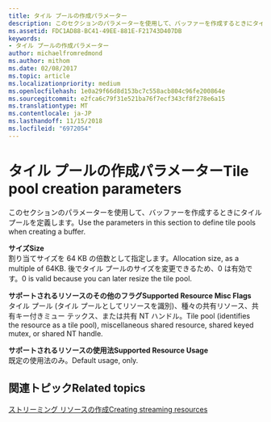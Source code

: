 ```yaml
---
title: タイル プールの作成パラメーター
description: このセクションのパラメーターを使用して、バッファーを作成するときにタイル プールを定義します。
ms.assetid: FDC1AD88-BC41-49EE-881E-F21743D407DB
keywords:
- タイル プールの作成パラメーター
author: michaelfromredmond
ms.author: mithom
ms.date: 02/08/2017
ms.topic: article
ms.localizationpriority: medium
ms.openlocfilehash: 1e0a29f66d8d153bc7c558acb804c96fe200864e
ms.sourcegitcommit: e2fca6c79f31e521ba76f7ecf343cf8f278e6a15
ms.translationtype: MT
ms.contentlocale: ja-JP
ms.lasthandoff: 11/15/2018
ms.locfileid: "6972054"
---
```

# <a name="tile-pool-creation-parameters"></a><span data-ttu-id="f62db-104">タイル プールの作成パラメーター</span><span class="sxs-lookup"><span data-stu-id="f62db-104">Tile pool creation parameters</span></span>


<span data-ttu-id="f62db-105">このセクションのパラメーターを使用して、バッファーを作成するときにタイル プールを定義します。</span><span class="sxs-lookup"><span data-stu-id="f62db-105">Use the parameters in this section to define tile pools when creating a buffer.</span></span>

<span data-ttu-id="f62db-106"><span id="Size"></span><span id="size"></span><span id="SIZE"></span>**サイズ**</span><span class="sxs-lookup"><span data-stu-id="f62db-106"><span id="Size"></span><span id="size"></span><span id="SIZE"></span>**Size**</span></span>  
<span data-ttu-id="f62db-107">割り当てサイズを 64 KB の倍数として指定します。</span><span class="sxs-lookup"><span data-stu-id="f62db-107">Allocation size, as a multiple of 64KB.</span></span> <span data-ttu-id="f62db-108">後でタイル プールのサイズを変更できるため、0 は有効です。</span><span class="sxs-lookup"><span data-stu-id="f62db-108">0 is valid because you can later resize the tile pool.</span></span>

<span data-ttu-id="f62db-109"><span id="Supported_Resource_Misc_Flags"></span><span id="supported_resource_misc_flags"></span><span id="SUPPORTED_RESOURCE_MISC_FLAGS"></span>**サポートされるリソースのその他のフラグ**</span><span class="sxs-lookup"><span data-stu-id="f62db-109"><span id="Supported_Resource_Misc_Flags"></span><span id="supported_resource_misc_flags"></span><span id="SUPPORTED_RESOURCE_MISC_FLAGS"></span>**Supported Resource Misc Flags**</span></span>  
<span data-ttu-id="f62db-110">タイル プール (タイル プールとしてリソースを識別)、種々の共有リソース、共有キー付きミュー テックス、または共有 NT ハンドル。</span><span class="sxs-lookup"><span data-stu-id="f62db-110">Tile pool (identifies the resource as a tile pool), miscellaneous shared resource, shared keyed mutex, or shared NT handle.</span></span>

<span data-ttu-id="f62db-111"><span id="Supported_Resource_Usage"></span><span id="supported_resource_usage"></span><span id="SUPPORTED_RESOURCE_USAGE"></span>**サポートされるリソースの使用法**</span><span class="sxs-lookup"><span data-stu-id="f62db-111"><span id="Supported_Resource_Usage"></span><span id="supported_resource_usage"></span><span id="SUPPORTED_RESOURCE_USAGE"></span>**Supported Resource Usage**</span></span>  
<span data-ttu-id="f62db-112">既定の使用法のみ。</span><span class="sxs-lookup"><span data-stu-id="f62db-112">Default usage, only.</span></span>

## <a name="span-idrelated-topicsspanrelated-topics"></a><span data-ttu-id="f62db-113"><span id="related-topics"></span>関連トピック</span><span class="sxs-lookup"><span data-stu-id="f62db-113"><span id="related-topics"></span>Related topics</span></span>


[<span data-ttu-id="f62db-114">ストリーミング リソースの作成</span><span class="sxs-lookup"><span data-stu-id="f62db-114">Creating streaming resources</span></span>](creating-streaming-resources.md)

 

 




